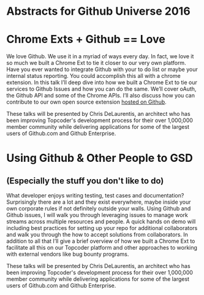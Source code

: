 # Abstracts for Github Universe 2016

# Chrome Exts + Github == Love
We love Github. We use it in a myriad of ways every day. In fact, we love it so much we built a Chrome Ext to tie it closer to our very own platform. Have you ever wanted to integrate Github with your to do list or maybe your internal status reporting.  You could accomplish this all with a chrome extension. In this talk I’ll deep dive into how we built a Chrome Ext to tie our services to Github Issues and how you can do the same. We’ll cover oAuth, the Github API and some of the Chrome APIs. I’ll also discuss how you can contribute to our own open source extension [hosted on Github](https://github.com/cloudspokes/GLIB-ChromeExt).

These talks will be presented by Chris DeLaurentis, an architect who has been improving Topcoder's development process for their over 1,000,000 member community while delivering applications for some of the largest users of Github.com and Github Enterprise.

# Using Github & Other People to GSD 
## (Especially the stuff you don't like to do)
What developer enjoys writing testing, test cases and documentation? Surprisingly there are a lot and they exist everywhere, maybe inside your own corporate rules if not definitely outside your walls.  Using Github and Github issues, I will walk you through leveraging issues to manage work streams across multiple resources and people.  A quick hands on demo will including best practices for setting up your repo for additional collaborators and walk you through the how to accept solutions from collaborators. In addition to all that I’ll give a brief overview of how we built a Chrome Ext to facilitate all this on our Topcoder platform and other approaches to working with external vendors like bug bounty programs.

These talks will be presented by Chris DeLaurentis, an architect who has been improving Topcoder's development process for their over 1,000,000 member community while delivering applications for some of the largest users of Github.com and Github Enterprise.

